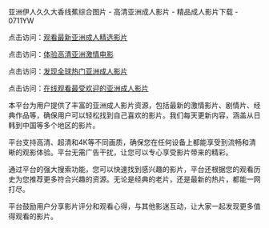 亚洲伊人久久大香线蕉综合图片 - 高清亚洲成人影片 - 精品成人影片下载 - 0711YW

点击访问：<a href="https://heiliaoxwd5i8.pages.dev">观看最新亚洲成人精选影片</a>

点击访问：<a href="https://heiliaowt0d7p.pages.dev">体验高清亚洲激情电影</a>

点击访问：<a href="https://heiliaoga6s9v.pages.dev">发现全球热门亚洲成人影片</a>

点击访问：<a href="https://heiliaoow5kzm.pages.dev">在线观看最受欢迎的亚洲成人影片</a>

本平台为用户提供了丰富的亚洲成人影片资源，包括最新的激情影片、剧情片、经典作品等，确保用户可以轻松找到自己喜欢的影片。我们每天更新内容，涵盖从日韩到中国等多个地区的影片。

平台支持高清、超清和4K等不同画质，确保您在任何设备上都能享受到流畅和清晰的观影体验。平台无需广告干扰，让您可以专心享受影片带来的精彩。

通过平台的强大搜索功能，您可以快速找到感兴趣的影片，平台还根据您的观看历史为您推荐更多符合兴趣的资源。无论是经典的老片，还是最新的热片，都能一网打尽。

平台鼓励用户分享影片评分和观看心得，与其他影迷互动，让大家一起发现更多值得观看的影片。

<span style="display:none;">[Canonical link]( https://github.com/fkt20250711/fkt15)</span>
